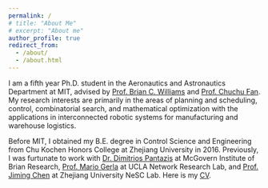 ```yaml
---
permalink: /
# title: "About Me"
# excerpt: "About me"
author_profile: true
redirect_from: 
  - /about/
  - /about.html
---
```


I am a fifth year Ph.D. student in the Aeronautics and Astronautics Department at MIT, advised by [Prof. Brian C. Williams](https://aeroastro.mit.edu/brian-c-williams) and [Prof. Chuchu Fan](https://aeroastro.mit.edu/about/people/chuchu-fan). My research interests are primarily in the areas of planning and scheduling, control, combinatorial search, and mathematical optimization with the applications in interconnected robotic systems for manufacturing and warehouse logistics. 

Before MIT, I obtained my B.E. degree in Control Science and Engineering from Chu Kochen Honors College at Zhejiang University in 2016. Previously, I was furtunate to work with [Dr. Dimitrios Pantazis](https://mcgovern.mit.edu/profile/dimitrios-pantazis/) at McGovern Institute of Brian Research, [Prof. Mario Gerla](http://nrlweb.cs.ucla.edu/nrlweb/people/show/15) at UCLA Network Research Lab, and [Prof. Jiming Chen](https://person.zju.edu.cn/en/jmchen) at Zhejiang University NeSC Lab. Here is my [CV](https://jkchengh.github.io/files/CV.pdf).



